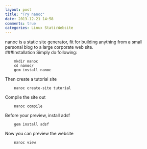 ```yaml
---
layout: post
title: "Try nanoc"
date: 2013-12-21 14:58
comments: true
categories: Linux StaticWebsite
---
```

nanoc is a static site generator, fit for building anything from a small personal blog to a large corporate web site.   
###Installation
Simply do following:

```
	mkdir nanoc
	cd nanoc/
	gem install nanoc

```
Then create a tutorial site

```
	nanoc create-site tutorial

```
Compile the site out

```
	nanoc compile

```
Before your preview, install adsf

```
	gem install adsf

```
Now you can preview the website

```
	nanoc view

```
